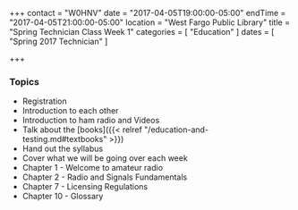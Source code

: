 +++
contact = "W0HNV"
date = "2017-04-05T19:00:00-05:00"
endTime = "2017-04-05T21:00:00-05:00"
location = "West Fargo Public Library"
title = "Spring Technician Class Week 1"
categories = [ "Education" ]
dates = [ "Spring 2017 Technician" ]

+++
### Topics

* Registration
* Introduction to each other
* Introduction to ham radio and Videos
* Talk about the [books]({{< relref "/education-and-testing.md#textbooks" >}})
* Hand out the syllabus
* Cover what we will be going over each week
* Chapter 1 - Welcome to amateur radio
* Chapter 2 - Radio and Signals Fundamentals
* Chapter 7 - Licensing Regulations
* Chapter 10 - Glossary
